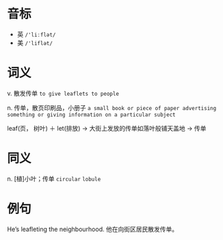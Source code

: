 # 音标

- 英 `/'liːflət/`
- 美 `/'liflət/`

# 词义

v. 散发传单
`to give leaflets to people`

n. 传单，散页印刷品，小册子
`a small book or piece of paper advertising something or giving information on a particular subject`



leaf(页， 树叶) ＋ let(排放) → 大街上发放的传单如落叶般铺天盖地 → 传单

# 同义

n. [植]小叶；传单
`circular` `lobule`

# 例句

He’s leafleting the neighbourhood.
他在向街区居民散发传单。


